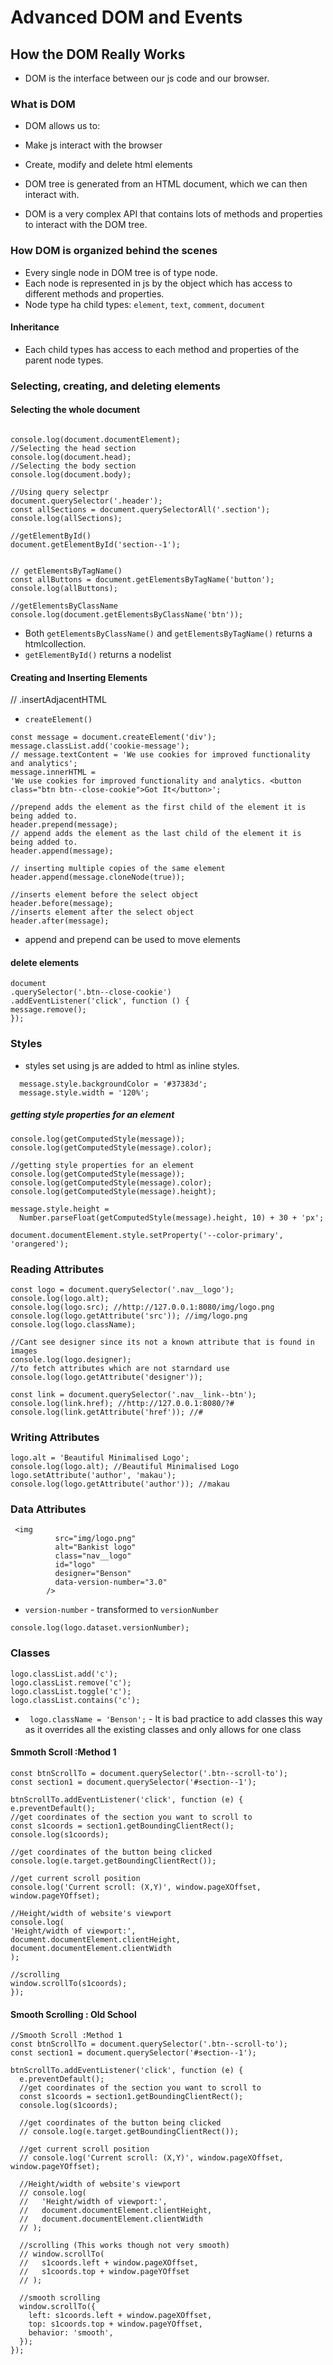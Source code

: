 # Advanced DOM and Events

## How the DOM Really Works

- DOM is the interface between our js code and our browser.

### What is DOM

- DOM allows us to:
- Make js interact with the browser
- Create, modify and delete html elements

- DOM tree is generated from an HTML document, which we can then interact with.
- DOM is a very complex API that contains lots of methods and properties to interact with the DOM tree.

### How DOM is organized behind the scenes

- Every single node in DOM tree is of type node.
- Each node is represented in js by the object which has access to different methods and properties.
- Node type ha child types: `element`, `text`, `comment`, `document`

#### Inheritance

- Each child types has access to each method and properties of the parent node types.

### Selecting, creating, and deleting elements

#### Selecting the whole document

```

console.log(document.documentElement);
//Selecting the head section
console.log(document.head);
//Selecting the body section
console.log(document.body);

//Using query selectpr
document.querySelector('.header');
const allSections = document.querySelectorAll('.section');
console.log(allSections);

//getElementById()
document.getElementById('section--1');


// getElementsByTagName()
const allButtons = document.getElementsByTagName('button');
console.log(allButtons);

//getElementsByClassName
console.log(document.getElementsByClassName('btn'));
```

- Both `getElementsByClassName()` and `getElementsByTagName()` returns a htmlcollection.
- `getElementById()` returns a nodelist

#### Creating and Inserting Elements

// .insertAdjacentHTML

- `createElement()`

```
const message = document.createElement('div');
message.classList.add('cookie-message');
// message.textContent = 'We use cookies for improved functionality and analytics';
message.innerHTML =
'We use cookies for improved functionality and analytics. <button class="btn btn--close-cookie">Got It</button>';
```

```
//prepend adds the element as the first child of the element it is being added to.
header.prepend(message);
// append adds the element as the last child of the element it is being added to.
header.append(message);

// inserting multiple copies of the same element
header.append(message.cloneNode(true));

//inserts element before the select object
header.before(message);
//inserts element after the select object
header.after(message);
```

- append and prepend can be used to move elements

#### delete elements

```
document
.querySelector('.btn--close-cookie')
.addEventListener('click', function () {
message.remove();
});
```

### Styles

- styles set using js are added to html as inline styles.

```
  message.style.backgroundColor = '#37383d';
  message.style.width = '120%';
```

##### getting style properties for an element

```
console.log(getComputedStyle(message));
console.log(getComputedStyle(message).color);

//getting style properties for an element
console.log(getComputedStyle(message));
console.log(getComputedStyle(message).color);
console.log(getComputedStyle(message).height);

message.style.height =
  Number.parseFloat(getComputedStyle(message).height, 10) + 30 + 'px';

document.documentElement.style.setProperty('--color-primary', 'orangered');
```

### Reading Attributes

```
const logo = document.querySelector('.nav__logo');
console.log(logo.alt);
console.log(logo.src); //http://127.0.0.1:8080/img/logo.png
console.log(logo.getAttribute('src')); //img/logo.png
console.log(logo.className);

//Cant see designer since its not a known attribute that is found in images
console.log(logo.designer);
//to fetch attributes which are not starndard use
console.log(logo.getAttribute('designer'));

const link = document.querySelector('.nav__link--btn');
console.log(link.href); //http://127.0.0.1:8080/?#
console.log(link.getAttribute('href')); //#
```

### Writing Attributes

```
logo.alt = 'Beautiful Minimalised Logo';
console.log(logo.alt); //Beautiful Minimalised Logo
logo.setAttribute('author', 'makau');
console.log(logo.getAttribute('author')); //makau

```

### Data Attributes

```
 <img
          src="img/logo.png"
          alt="Bankist logo"
          class="nav__logo"
          id="logo"
          designer="Benson"
          data-version-number="3.0"
        />
```

- `version-number` - transformed to `versionNumber`

```
console.log(logo.dataset.versionNumber);

```

### Classes

```
logo.classList.add('c');
logo.classList.remove('c');
logo.classList.toggle('c');
logo.classList.contains('c');

```

- ` logo.className = 'Benson';` - It is bad practice to add classes this way as it overrides all the existing classes and only allows for one class

#### Smmoth Scroll :Method 1

```
const btnScrollTo = document.querySelector('.btn--scroll-to');
const section1 = document.querySelector('#section--1');

btnScrollTo.addEventListener('click', function (e) {
e.preventDefault();
//get coordinates of the section you want to scroll to
const s1coords = section1.getBoundingClientRect();
console.log(s1coords);

//get coordinates of the button being clicked
console.log(e.target.getBoundingClientRect());

//get current scroll position
console.log('Current scroll: (X,Y)', window.pageXOffset, window.pageYOffset);

//Height/width of website's viewport
console.log(
'Height/width of viewport:',
document.documentElement.clientHeight,
document.documentElement.clientWidth
);

//scrolling
window.scrollTo(s1coords);
});
```

#### Smooth Scrolling : Old School

```
//Smooth Scroll :Method 1
const btnScrollTo = document.querySelector('.btn--scroll-to');
const section1 = document.querySelector('#section--1');

btnScrollTo.addEventListener('click', function (e) {
  e.preventDefault();
  //get coordinates of the section you want to scroll to
  const s1coords = section1.getBoundingClientRect();
  console.log(s1coords);

  //get coordinates of the button being clicked
  // console.log(e.target.getBoundingClientRect());

  //get current scroll position
  // console.log('Current scroll: (X,Y)', window.pageXOffset, window.pageYOffset);

  //Height/width of website's viewport
  // console.log(
  //   'Height/width of viewport:',
  //   document.documentElement.clientHeight,
  //   document.documentElement.clientWidth
  // );

  //scrolling (This works though not very smooth)
  // window.scrollTo(
  //   s1coords.left + window.pageXOffset,
  //   s1coords.top + window.pageYOffset
  // );

  //smooth scrolling
  window.scrollTo({
    left: s1coords.left + window.pageXOffset,
    top: s1coords.top + window.pageYOffset,
    behavior: 'smooth',
  });
});
```
